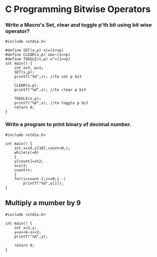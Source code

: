 # C Programming Bitwise Operators

### Write a Macro's Set, clear and toggle p'th bit using bit wise operator?

    #include <stdio.h>

    #define SET(x,p) x|=(1<<p)
    #define CLEAR(x,p) x&=~(1<<p)
    #define TOGGLE(x,p) x^=(1<<p)
    int main() {
        int x=5, p=1;
        SET(x,p);
        printf("%d",x); //to set p bit

        CLEAR(x,p);
        printf("%d",x); //to clear p bit

        TOGGLE(x,p);
        printf("%d",x); //to toggle p bit
        return 0;
    }
    
### Write a program to print binary of decimal number.

    #include <stdio.h>

    int main() {
        int x=16,y[10],count=0,i;
        while(x!=0)
        {
        y[count]=x%2;
        x=x/2;
        count++;
        }
        for(i=count-1;i>=0;i--)
            printf("%d",y[i]);
    }

## Multiply a mumber by 9
    #include <stdio.h>

    int main() {
        int x=3,y;
        y=x<<4-x<<2;
        printf("%d",y);

        return 0;
    }
